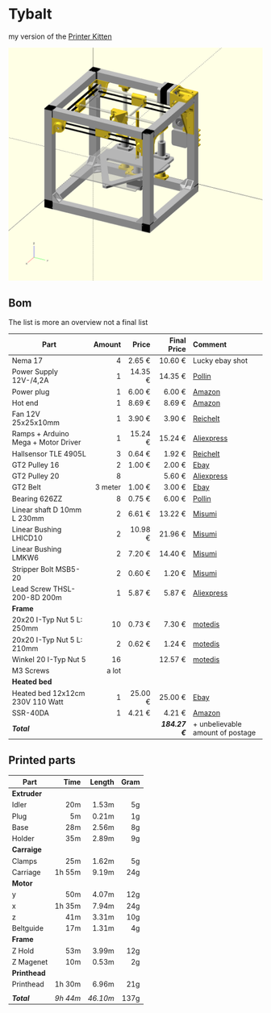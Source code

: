 # Tybalt

my version of the [Printer Kitten](https://github.com/woolfepr/Printer-Kitten)

![Expected vs Real](/expected.png)


## Bom

The list is more an  overview not a final list

| Part | Amount | Price | Final Price | Comment
|----------|-------------:|------:|------:|:------|
| Nema 17 | 4 | 2.65 € | 10.60 € | Lucky ebay shot |
| Power Supply 12V-/4,2A | 1 | 14.35 € | 14.35 € | [Pollin](http://www.pollin.de/shop/dt/OTc4ODQ2OTk-/Stromversorgung/Netzgeraete/Festspannungs_Netzgeraete/Schaltnetzteil_MEANWELL_RS_50_12_12_V_4_2_A.html) |
| Power plug | 1 |  6.00 € | 6.00 € | [Amazon](https://www.amazon.de/dp/B00ZCMOIYA) |
| Hot end | 1 | 8.69 € | 8.69 € | [Amazon](https://www.amazon.de/dp/B00V5W00RU) |
| Fan 12V 25x25x10mm | 1 | 3.90 € | 3.90 € | [Reichelt](http://www.reichelt.de/FAN-2510-12V/3/index.html?ACTION=3&LA=446&ARTICLE=11003&artnr=FAN-2510+12V) |
| Ramps + Arduino Mega + Motor Driver | 1 | 15.24 € | 15.24 € | [Aliexpress](https://de.aliexpress.com/item/Mega-2560-R3-1pcs-RAMPS-1-4-Controller-5pcs-A4988-Stepper-Driver-Module-for-3D-Printer/1227994962.html)
| Hallsensor TLE 4905L | 3 | 0.64 € | 1.92 € | [Reichelt](http://www.reichelt.de/TLE-4905L/3/index.html?ARTICLE=25717)
| GT2 Pulley 16  | 2 | 1.00 € | 2.00 € | [Ebay](http://www.ebay.de/itm/181838550531)
| GT2 Pulley 20  | 8 |  | 5.60 € | [Aliexpress](https://www.aliexpress.com/item/Hot-Sale-10pcs-lot-3D-Printer-Parts-Accessory-GT2-20teeth-20-teeth-Timing-Alumium-Pulley-Bore/32323132171.html)
| GT2 Belt  | 3 meter | 1.00 €  | 3.00 € | [Ebay](http://www.ebay.de/itm/161918795821)
| Bearing 626ZZ  | 8 | 0.75 €  | 6.00 € | [Pollin](http://www.pollin.de/shop/dt/ODY1OTU1OTk-/Werkstatt/Eisenwaren/Lager/Kugellager_626ZZ.html)
| Linear shaft D 10mm L 230mm | 2 | 6.61 €  | 13.22 € | [Misumi](http://www.misumi-europe.com/de/e-catalog/vona2/detail/110302634310/)
| Linear Bushing LHICD10 | 2 | 10.98 €  | 21.96 € | [Misumi](http://www.misumi-europe.com/de/catalog/vona2/detail/110300026970/)
| Linear Bushing LMKW6 | 2 | 7.20 €  | 14.40 € | [Misumi](http://www.misumi-europe.com/de/catalog/vona2/detail/110302037730/)
| Stripper Bolt MSB5-20 | 2 | 0.60 €  | 1.20 € | [Misumi](http://www.misumi-europe.com/de/catalog/vona2/detail/110300249140/)
| Lead Screw THSL-200-8D 200m | 1 | 5.87 € | 5.87 € | [Aliexpress](https://de.aliexpress.com/item/3D-Printer-THSL-200-8D-Lead-Screw-Dia-8MM-Pitch-2mm-Lead-4mm-Length-200mm-with/32702416900.html)
| **Frame** |
| 20x20 I-Typ Nut 5 L: 250mm | 10 | 0.73 € | 7.30 € | [motedis](http://www.motedis.com/shop/Nutprofil/20-I-Typ-Nut-5/Aluprofil-20x20-I-Typ-Nut-5::1076.html) |
| 20x20 I-Typ Nut 5 L: 210mm | 2 | 0.62 € | 1.24 € | [motedis](http://www.motedis.com/shop/Nutprofil/20-I-Typ-Nut-5/Aluprofil-20x20-I-Typ-Nut-5::1076.html) |
| Winkel 20 I-Typ Nut 5 | 16 |  | 12.57 € | [motedis](http://www.motedis.com/shop/Nutprofil-Zubehoer/Zubehoer-20-I-Typ-Nut-5/Winkel-20-I-Typ-Nut-5::732.html) |
| M3 Screws | a lot | | |
| **Heated bed** |
| Heated bed 12x12cm 230V 110 Watt | 1 | 25.00 € | 25.00 € | [Ebay](http://www.ebay.de/itm/322240833571) |
| SSR-40DA | 1 |  4.21 € | 4.21 € | [Amazon](https://www.amazon.de/dp/B008OF0PBC) |
| ***Total*** | | | ***184.27 €*** | + unbelievable amount of postage |



## Printed parts
| Part | Time | Length | Gram |
|----------|-------------:|------:|------:|
| **Extruder** |
| Idler | 20m | 1.53m   | 5g |
| Plug | 5m | 0.21m   | 1g |
| Base | 28m | 2.56m   | 8g |
| Holder | 35m | 2.89m   | 9g |
| **Carraige** |
| Clamps | 25m | 1.62m   | 5g |
| Carriage | 1h 55m | 9.19m   | 24g |
| **Motor** |
| y | 50m | 4.07m | 12g |
| x | 1h 35m | 7.94m   | 24g |
| z | 41m | 3.31m   | 10g |
| Beltguide | 17m | 1.31m   | 4g |
| **Frame** |
| Z Hold | 53m | 3.99m   | 12g |
| Z Magenet | 10m | 0.53m   | 2g |
| **Printhead** |
| Printhead | 1h 30m | 6.96m   | 21g |
||
| ***Total*** | *9h 44m* | *46.10m* | 137g |
